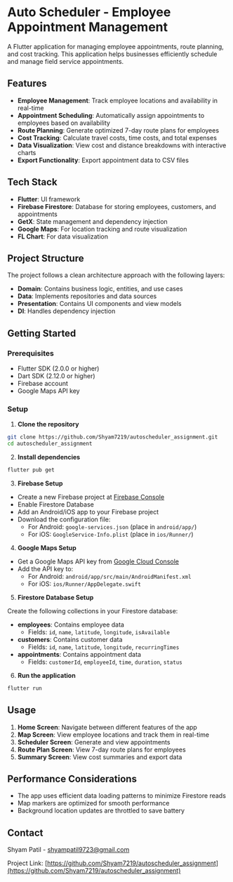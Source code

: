 # Auto Scheduler - Employee Appointment Management

A Flutter application for managing employee appointments, route planning, and cost tracking. This application helps businesses efficiently schedule and manage field service appointments.

## Features

- **Employee Management**: Track employee locations and availability in real-time
- **Appointment Scheduling**: Automatically assign appointments to employees based on availability
- **Route Planning**: Generate optimized 7-day route plans for employees
- **Cost Tracking**: Calculate travel costs, time costs, and total expenses
- **Data Visualization**: View cost and distance breakdowns with interactive charts
- **Export Functionality**: Export appointment data to CSV files

## Tech Stack

- **Flutter**: UI framework
- **Firebase Firestore**: Database for storing employees, customers, and appointments
- **GetX**: State management and dependency injection
- **Google Maps**: For location tracking and route visualization
- **FL Chart**: For data visualization

## Project Structure

The project follows a clean architecture approach with the following layers:

- **Domain**: Contains business logic, entities, and use cases
- **Data**: Implements repositories and data sources
- **Presentation**: Contains UI components and view models
- **DI**: Handles dependency injection

## Getting Started

### Prerequisites

- Flutter SDK (2.0.0 or higher)
- Dart SDK (2.12.0 or higher)
- Firebase account
- Google Maps API key

### Setup

1. **Clone the repository**

```bash
git clone https://github.com/Shyam7219/autoscheduler_assignment.git
cd autoscheduler_assignment
```

2. **Install dependencies**

```bash
flutter pub get
```

3. **Firebase Setup**

- Create a new Firebase project at [Firebase Console](https://console.firebase.google.com/)
- Enable Firestore Database
- Add an Android/iOS app to your Firebase project
- Download the configuration file:
  - For Android: `google-services.json` (place in `android/app/`)
  - For iOS: `GoogleService-Info.plist` (place in `ios/Runner/`)

4. **Google Maps Setup**

- Get a Google Maps API key from [Google Cloud Console](https://console.cloud.google.com/)
- Add the API key to:
  - For Android: `android/app/src/main/AndroidManifest.xml`
  - For iOS: `ios/Runner/AppDelegate.swift`

5. **Firestore Database Setup**

Create the following collections in your Firestore database:

- **employees**: Contains employee data
  - Fields: `id`, `name`, `latitude`, `longitude`, `isAvailable`
- **customers**: Contains customer data
  - Fields: `id`, `name`, `latitude`, `longitude`, `recurringTimes`
- **appointments**: Contains appointment data
  - Fields: `customerId`, `employeeId`, `time`, `duration`, `status`

6. **Run the application**

```bash
flutter run
```

## Usage

1. **Home Screen**: Navigate between different features of the app
2. **Map Screen**: View employee locations and track them in real-time
3. **Scheduler Screen**: Generate and view appointments
4. **Route Plan Screen**: View 7-day route plans for employees
5. **Summary Screen**: View cost summaries and export data

## Performance Considerations

- The app uses efficient data loading patterns to minimize Firestore reads
- Map markers are optimized for smooth performance
- Background location updates are throttled to save battery


## Contact

Shyam Patil - [shyampatil9723@gmail.com](mailto:shyampatil9723@gmail.com)

Project Link: [https://github.com/Shyam7219/autoscheduler_assignment](https://github.com/Shyam7219/autoscheduler_assignment)